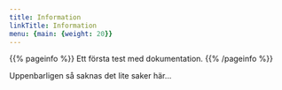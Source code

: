 ```yaml
---
title: Information
linkTitle: Information
menu: {main: {weight: 20}}
---
```


{{% pageinfo %}}
Ett första test med dokumentation.
{{% /pageinfo %}}

Uppenbarligen så saknas det lite saker här...

